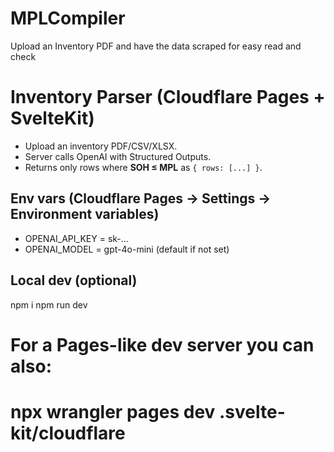 # MPLCompiler
Upload an Inventory PDF and have the data scraped for easy read and check

# Inventory Parser (Cloudflare Pages + SvelteKit)

- Upload an inventory PDF/CSV/XLSX.
- Server calls OpenAI with Structured Outputs.
- Returns only rows where **SOH ≤ MPL** as `{ rows: [...] }`.

## Env vars (Cloudflare Pages → Settings → Environment variables)
- OPENAI_API_KEY = sk-...
- OPENAI_MODEL = gpt-4o-mini  (default if not set)

## Local dev (optional)
npm i
npm run dev
# For a Pages-like dev server you can also:
# npx wrangler pages dev .svelte-kit/cloudflare
